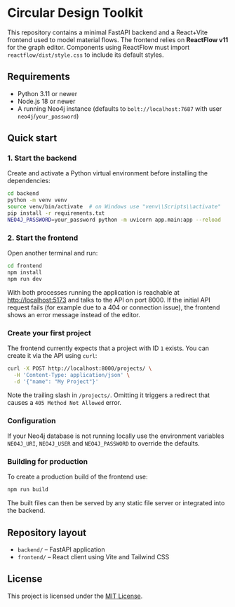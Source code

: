 # Circular Design Toolkit

This repository contains a minimal FastAPI backend and a React\+Vite frontend used to model material flows.
The frontend relies on **ReactFlow v11** for the graph editor. Components using ReactFlow must import `reactflow/dist/style.css` to include its default styles.

## Requirements

- Python 3.11 or newer
- Node.js 18 or newer
- A running Neo4j instance (defaults to `bolt://localhost:7687` with user `neo4j`/`your_password`)

## Quick start

### 1. Start the backend

Create and activate a Python virtual environment before installing the
dependencies:

```bash
cd backend
python -m venv venv
source venv/bin/activate  # on Windows use "venv\\Scripts\\activate"
pip install -r requirements.txt
NEO4J_PASSWORD=your_password python -m uvicorn app.main:app --reload
```

### 2. Start the frontend

Open another terminal and run:

```bash
cd frontend
npm install
npm run dev
```

With both processes running the application is reachable at [http://localhost:5173](http://localhost:5173) and talks to the API on port 8000.
If the initial API request fails (for example due to a 404 or connection issue),
the frontend shows an error message instead of the editor.

### Create your first project

The frontend currently expects that a project with ID `1` exists. You can create
it via the API using `curl`:

```bash
curl -X POST http://localhost:8000/projects/ \
  -H 'Content-Type: application/json' \
  -d '{"name": "My Project"}'
```

Note the trailing slash in `/projects/`. Omitting it triggers a redirect that
causes a `405 Method Not Allowed` error.

### Configuration

If your Neo4j database is not running locally use the environment variables `NEO4J_URI`, `NEO4J_USER` and `NEO4J_PASSWORD` to override the defaults.

### Building for production

To create a production build of the frontend use:

```bash
npm run build
```

The built files can then be served by any static file server or integrated into the backend.

## Repository layout

- `backend/` – FastAPI application
- `frontend/` – React client using Vite and Tailwind CSS

## License

This project is licensed under the [MIT License](LICENSE).
